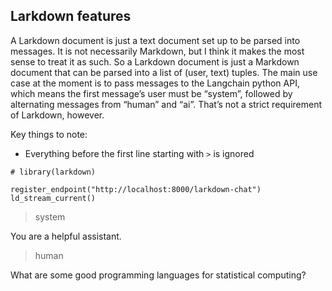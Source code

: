 ## Larkdown features

A Larkdown document is just a text document set up to be parsed into
messages. It is not necessarily Markdown, but I think it makes the most
sense to treat it as such. So a Larkdown document is just a Markdown
document that can be parsed into a list of (user, text) tuples. The main
use case at the moment is to pass messages to the Langchain python API,
which means the first message’s user must be “system”, followed by
alternating messages from “human” and “ai”. That’s not a strict
requirement of Larkdown, however.

Key things to note:

-   Everything before the first line starting with `>` is ignored

<!-- -->

    # library(larkdown)

    register_endpoint("http://localhost:8000/larkdown-chat")
    ld_stream_current()

> system

You are a helpful assistant.

> human

What are some good programming languages for statistical computing?

